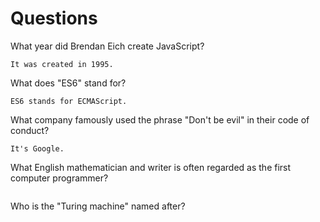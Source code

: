 # Questions

What year did Brendan Eich create JavaScript?

```
It was created in 1995.
```

What does "ES6" stand for?

```
ES6 stands for ECMAScript.
```

What company famously used the phrase "Don't be evil" in their code of conduct?

```
It's Google.
```

What English mathematician and writer is often regarded as the first computer programmer?

```

```

Who is the "Turing machine" named after?

```

```
